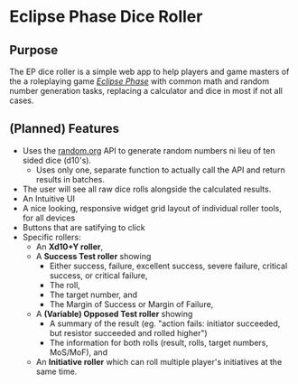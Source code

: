 # Eclipse Phase Dice Roller

## Purpose

The EP dice roller is a simple web app to help players and game masters of the a roleplaying game [*Eclipse Phase*](http://eclipsephase.com) with common math and random number generation tasks, replacing a calculator and dice in most if not all cases. 

## (Planned) Features
 - Uses the [random.org](http://random.org) API to generate random numbers ni lieu of ten sided dice (d10's).
   - Uses only one, separate function to actually call the API and return results in batches.
 - The user will see all raw dice rolls alongside the calculated results.
 - An Intuitive UI
 - A nice looking, responsive widget grid layout of individual roller tools, for all devices
 - Buttons that are satifying to click
 - Specific rollers: 
   - An **Xd10+Y roller**, 
   - A **Success Test roller** showing 
     - Either success, failure, excellent success, severe failure, critical success, or critical failure, 
     - The roll, 
     - The target number, and 
     - The Margin of Success or Margin of Failure, 
   - A **(Variable) Opposed Test roller** showing 
     - A summary of the result (eg. "action fails: initiator succeeded, but resistor succeeded and rolled higher")
     - The information for both rolls (result, rolls, target numbers, MoS/MoF), and 
   - An **Initiative roller** which can roll multiple player's initiatives at the same time.
